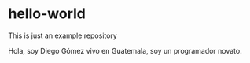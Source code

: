 # hello-world
This is just an example repository

Hola, soy Diego Gómez vivo en Guatemala, soy un programador novato.
